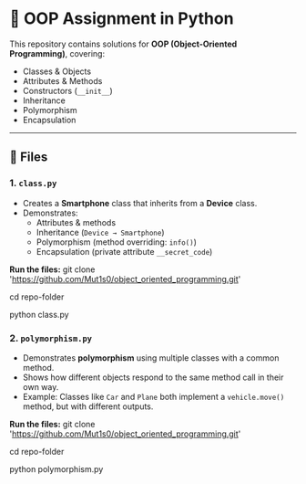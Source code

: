 # 🏫 OOP Assignment in Python

This repository contains solutions for **OOP (Object-Oriented Programming)**, covering:
- Classes & Objects
- Attributes & Methods
- Constructors (`__init__`)
- Inheritance
- Polymorphism
- Encapsulation

---

## 📂 Files

### 1. `class.py`
- Creates a **Smartphone** class that inherits from a **Device** class.
- Demonstrates:
  - Attributes & methods
  - Inheritance (`Device → Smartphone`)
  - Polymorphism (method overriding: `info()`)
  - Encapsulation (private attribute `__secret_code`)

**Run the files:**
git clone 'https://github.com/Mut1s0/object_oriented_programming.git'

cd repo-folder

python class.py

### 2. `polymorphism.py`
- Demonstrates **polymorphism** using multiple classes with a common method.
- Shows how different objects respond to the same method call in their own way.
- Example: Classes like `Car` and `Plane` both implement a `vehicle.move()` method, but with different outputs.

**Run the files:**
git clone 'https://github.com/Mut1s0/object_oriented_programming.git'

cd repo-folder

python polymorphism.py